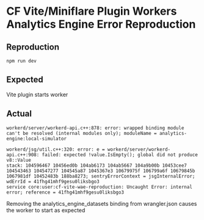 # CF Vite/Miniflare Plugin Workers Analytics Engine Error Reproduction

## Reproduction
`npm run dev`

## Expected
Vite plugin starts worker

## Actual
```
workerd/server/workerd-api.c++:878: error: wrapped binding module can't be resolved (internal modules only); moduleName = analytics-engine:local-simulator

workerd/jsg/util.c++:320: error: e = workerd/server/workerd-api.c++:908: failed: expected !value.IsEmpty(); global did not produce v8::Value
stack: 104596467 10456ed0b 104ab6173 104ab5667 104a9b00b 10453cee7 104543463 104547277 104545a87 1045367e3 10679975f 106799a6f 10679845b 1067981df 10452483b 188ba8273; sentryErrorContext = jsgInternalError; wdErrId = 41fhg41mhf9gesu0liksbgo3
service core:user:cf-vite-wae-reproduction: Uncaught Error: internal error; reference = 41fhg41mhf9gesu0liksbgo3
```

Removing the analytics_engine_datasets binding from wrangler.json causes the worker to start as expected
